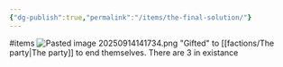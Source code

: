 ```yaml
---
{"dg-publish":true,"permalink":"/items/the-final-solution/"}
---
```


#items 
![Pasted image 20250914141734.png](/img/user/items/items/Pasted%20image%2020250914141734.png)
"Gifted" to [[factions/The party\|The party]] to end themselves. There are 3 in existance